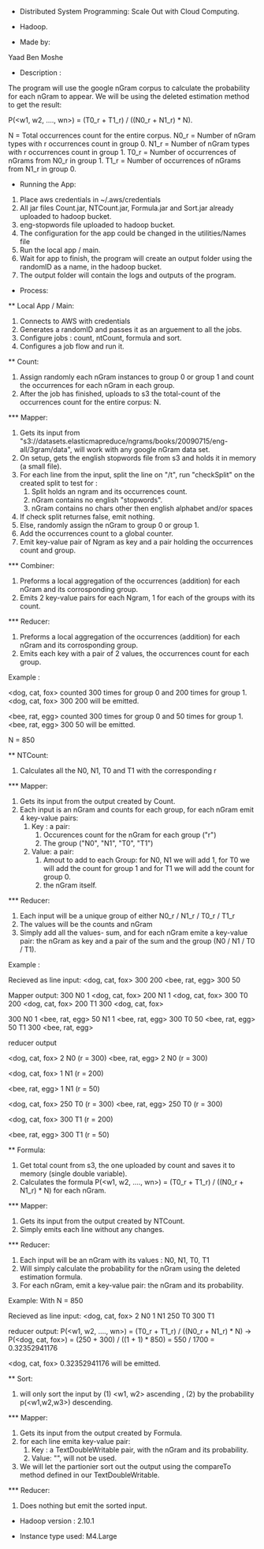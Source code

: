 * Distributed System Programming: Scale Out with Cloud Computing.
* Hadoop.

* Made by:

Yaad Ben Moshe


* Description :

The program will use the google nGram corpus to calculate the probability for each nGram to appear.
We will be using the deleted estimation method to get the result:

P(<w1, w2, ...., wn>) = (T0_r + T1_r) / ((N0_r + N1_r) * N).

N = Total occurrences count for the entire corpus.
N0_r = Number of nGram types with r occurrences count in group 0. 
N1_r = Number of nGram types with r occurrences count in group 1. 
T0_r = Number of occurrences of nGrams from N0_r in group 1.
T1_r = Number of occurrences of nGrams from N1_r in group 0.



* Running the App:
1. Place aws credentials in ~/.aws/credentials
2. All jar files Count.jar, NTCount.jar, Formula.jar and Sort.jar already uploaded to hadoop bucket.
3. eng-stopwords file uploaded to hadoop bucket.
4. The configuration for the app could be changed in the utilities/Names file
5. Run the local app / main.
6. Wait for app to finish, the program will create an output folder using the randomID as a name, in the hadoop bucket.
7. The output folder will contain the logs and outputs of the program.




* Process:

** Local App / Main:
1. Connects to AWS with credentials
2. Generates a randomID and passes it as an arguement to all the jobs.
3. Configure jobs : count, ntCount, formula and sort.
4. Configures a job flow and run it.


** Count:
1. Assign randomly each nGram instances to group 0 or group 1 and count the occurrences for each nGram in each group.
2. After the job has finished, uploads to s3 the total-count of the occurrences count for the entire corpus: N.


*** Mapper:
1. Gets its input from "s3://datasets.elasticmapreduce/ngrams/books/20090715/eng-all/3gram/data", will work with any google nGram data set.
2. On setup, gets the english stopwords file from s3 and holds it in memory (a small file).
2. For each line from the input, split the line on "/t", run "checkSplit" on the created split to test for :
   1. Split holds an ngram and its occurrences count.
   2. nGram contains no english "stopwords".
   3. nGram contains no chars other then english alphabet and/or spaces
3. If check split returnes false, emit nothing.
4. Else, randomly assign the nGram to group 0 or group 1.
5. Add the occurrences count to a global counter.
6. Emit key-value pair of Ngram as key and a pair holding the occurrences count and group.


*** Combiner:
1. Preforms a local aggregation of the occurrences (addition) for each nGram and its corrosponding group.
2. Emits 2 key-value pairs for each Ngram, 1 for each of the groups with its count.


*** Reducer:
1. Preforms a local aggregation of the occurrences (addition) for each nGram and its corrosponding group.
2. Emits each key with a pair of 2 values, the occurrences count for each group.


Example : 

<dog, cat, fox> counted 300 times for group 0 and 200 times for group 1.
<dog, cat, fox>	300	200 will be emitted.
	
<bee, rat, egg> counted 300 times for group 0 and 50 times for group 1.	
<bee, rat, egg> 300	50 will be emitted.

N = 850
	
** NTCount:
1. Calculates all the N0, N1, T0 and T1 with the corresponding r

*** Mapper:
1. Gets its input from the output created by Count.
2. Each input is an nGram and counts for each group, for each nGram emit 4 key-value pairs:
   1. Key : a pair:
      1. Occurences count for the nGram for each group ("r") 
      2. The group ("N0", "N1", "T0", "T1") 
   2. Value: a pair:
      1. Amout to add to each Group: for N0, N1 we will add 1, for T0 we will add the count for group 1 and for T1 we will add the count for group 0.
      2. the nGram itself.
   		

*** Reducer:
1. Each input will be a unique group of either N0_r / N1_r / T0_r / T1_r
2. The values will be the counts and nGram
3. Simply add all the values- sum, and for each nGram emite a key-value pair: the nGram as key and a pair of the sum and the group (N0 / N1 / T0 / T1).


Example :

Recieved as line input:
<dog, cat, fox>	300	200 
<bee, rat, egg> 300	50

Mapper output:
300	N0	1	<dog, cat, fox>
200	N1	1	<dog, cat, fox>
300	T0	200	<dog, cat, fox>
200	T1	300	<dog, cat, fox>

300	N0	1	<bee, rat, egg>
50	N1	1	<bee, rat, egg>
300	T0	50	<bee, rat, egg> 
50	T1	300	<bee, rat, egg>

reducer output

<dog, cat, fox>	2	N0 (r = 300)
<bee, rat, egg> 2	N0 (r = 300)

<dog, cat, fox>	1	N1 (r = 200)

<bee, rat, egg> 1	N1 (r = 50)

<dog, cat, fox>	250	T0 (r = 300)
<bee, rat, egg> 250	T0 (r = 300)

<dog, cat, fox>	300	T1 (r = 200)

<bee, rat, egg> 300	T1 (r = 50)




** Formula:
1. Get total count from s3, the one uploaded by count and saves it to memory (single double variable).
2. Calculates the formula P(<w1, w2, ...., wn>) = (T0_r + T1_r) / ((N0_r + N1_r) * N) for each nGram.

*** Mapper:
1. Gets its input from the output created by NTCount.
2. Simply emits each line without any changes.


*** Reducer:
1. Each input will be an nGram with its values : N0, N1, T0, T1
2. Will simply calculate the probability for the nGram using the deleted estimation formula.
3. For each nGram, emit a key-value pair: the nGram and its probability.

Example:
With N = 850

Recieved as line input:
<dog, cat, fox>	2	N0	1	N1	250	T0	300	T1

reducer output:
P(<w1, w2, ...., wn>) = (T0_r + T1_r) / ((N0_r + N1_r) * N) ->
P(<dog, cat, fox>) = (250 + 300) / ((1 + 1) * 850) = 550 / 1700 = 0.32352941176

<dog, cat, fox>	0.32352941176 will be emitted.



** Sort:
1. will only sort the input by (1) <w1, w2> ascending , (2) by the probability p(<w1,w2,w3>) descending.

*** Mapper:
1. Gets its input from the output created by Formula.
2. for each line emita key-value pair:
   1. Key : a TextDoubleWritable pair, with the nGram and its probability.
   2. Value: "", will not be used.
3. We will let the partionier sort out the output using the compareTo method defined in our TextDoubleWritable.


*** Reducer:
1. Does nothing but emit the sorted input.


* Hadoop version : 2.10.1

* Instance type used: M4.Large
